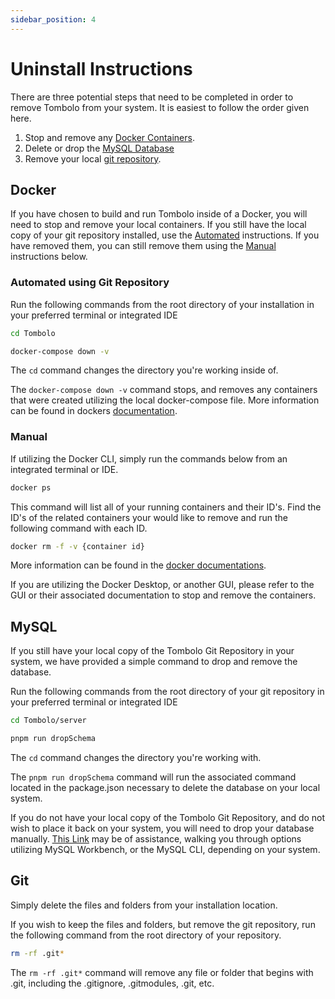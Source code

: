 ```yaml
---
sidebar_position: 4
---
```


# Uninstall Instructions

There are three potential steps that need to be completed in order to remove Tombolo from your system. It is easiest to follow the order given here.

1. Stop and remove any [Docker Containers](#docker).
2. Delete or drop the [MySQL Database](#mysql)
3. Remove your local [git repository](#git).

## Docker

If you have chosen to build and run Tombolo inside of a Docker, you will need to stop and remove your local containers. If you still have the local copy of your git repository installed, use the [Automated](#automated-using-git-repository) instructions. If you have removed them, you can still remove them using the [Manual](#manual) instructions below.

### Automated using Git Repository

Run the following commands from the root directory of your installation in your preferred terminal or integrated IDE

```bash
cd Tombolo
```

```bash
docker-compose down -v
```

The `cd` command changes the directory you're working inside of.

The `docker-compose down -v` command stops, and removes any containers that were created utilizing the local docker-compose file. More information can be found in dockers [documentation](https://docs.docker.com/reference/cli/docker/compose/down/).

### Manual

If utilizing the Docker CLI, simply run the commands below from an integrated terminal or IDE.

```bash
docker ps
```

This command will list all of your running containers and their ID's. Find the ID's of the related containers your would like to remove and run the following command with each ID.

```bash
docker rm -f -v {container id}
```

More information can be found in the [docker documentations](https://docs.docker.com/reference/cli/docker/container/rm/).

If you are utilizing the Docker Desktop, or another GUI, please refer to the GUI or their associated documentation to stop and remove the containers.

## MySQL

If you still have your local copy of the Tombolo Git Repository in your system, we have provided a simple command to drop and remove the database.

Run the following commands from the root directory of your git repository in your preferred terminal or integrated IDE

```bash
cd Tombolo/server
```

```bash
pnpm run dropSchema
```

The `cd` command changes the directory you're working with.

The `pnpm run dropSchema` command will run the associated command located in the package.json necessary to delete the database on your local system.

If you do not have your local copy of the Tombolo Git Repository, and do not wish to place it back on your system, you will need to drop your database manually. [This Link](https://www.mysqltutorial.org/mysql-basics/mysql-drop-database/) may be of assistance, walking you through options utilizing MySQL Workbench, or the MySQL CLI, depending on your system.

## Git

Simply delete the files and folders from your installation location.

If you wish to keep the files and folders, but remove the git repository, run the following command from the root directory of your repository.

```bash
rm -rf .git*
```

The `rm -rf .git*` command will remove any file or folder that begins with .git, including the .gitignore, .gitmodules, .git, etc.
